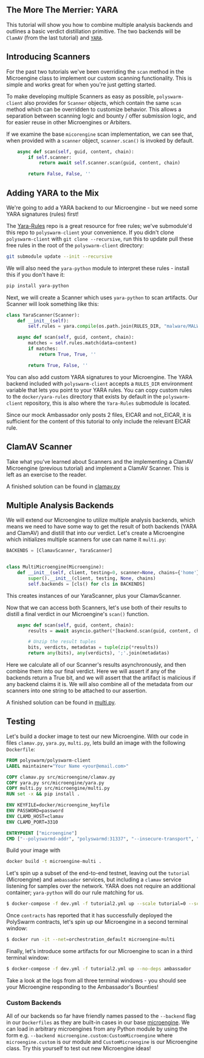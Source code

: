 ## The More The Merrier: YARA

This tutorial will show you how to combine multiple analysis backends and outlines a basic verdict distillation primitive.
The two backends will be `ClamAV` (from the last tutorial) and [`YARA`](https://virustotal.github.io/yara/).

## Introducing Scanners

For the past two tutorials we've been overriding the `scan` method in the Microengine class to implement our custom scanning functionality.
This is simple and works great for when you're just getting started.

To make developing multiple Scanners as easy as possible, `polyswarm-client` also provides for `Scanner` objects, which contain the same `scan` method which can be overridden to customize behavior.
This allows a separation between scanning logic and bounty / offer submission logic, and for easier reuse in other Microengines or Arbiters.


If we examine the base `micorengine` scan implementation, we can see that, when provided with a `scanner` object, `scanner.scan()` is invoked by default.

```py
    async def scan(self, guid, content, chain):
        if self.scanner:
            return await self.scanner.scan(guid, content, chain)

        return False, False, ''
```

## Adding YARA to the Mix

We're going to add a YARA backend to our Microengine - but we need some YARA signatures (rules) first!

The [Yara-Rules](https://github.com/Yara-Rules/rules) repo is a great resource for free rules; we've submodule'd this repo to `polyswarm-client` your convenience.
If you didn't clone `polyswarm-client` with `git clone --recursive`, run this to update pull these free rules in the root of the `polyswarm-client` directory:

```sh
git submodule update --init --recursive
```

We will also need the `yara-python` module to interpret these rules - install this if you don't have it:
```sh
pip install yara-python
```

Next, we will create a Scanner which uses `yara-python` to scan artifacts.
Our Scanner will look something like this:

```py
class YaraScanner(Scanner):
    def __init__(self):
        self.rules = yara.compile(os.path.join(RULES_DIR, "malware/MALW_Eicar"))

    async def scan(self, guid, content, chain):
        matches = self.rules.match(data=content)
        if matches:
            return True, True, ''

        return True, False, ''
```

You can also add custom YARA signatures to your Microengine.
The YARA backend included with `polyswarm-client` accepts a `RULES_DIR` environment variable that lets you point to your YARA rules.
You can copy custom rules to the `docker/yara-rules` directory that exists by default in the `polyswarm-client` repository, this is also where the `Yara-Rules` submodule is located.

Since our mock Ambassador only posts 2 files, EICAR and not_EICAR, it is sufficient for the content of this tutorial to only include the relevant EICAR rule.

## ClamAV Scanner

Take what you've learned about Scanners and the implementing a ClamAV Microengine (previous tutorial) and implement a ClamAV Scanner.
This is left as an exercise to the reader.

A finished solution can be found in [clamav.py](https://github.com/polyswarm/polyswarm-client/blob/master/src/microengine/clamav.py)

## Multiple Analysis Backends

We will extend our Microengine to utilize multiple analysis backends, which means we need to have some way to get the result of both backends (YARA and ClamAV) and distill that into our verdict.
Let's create a Microengine which initializes multiple scanners for use can name it `multi.py`:

```py
BACKENDS = [ClamavScanner, YaraScanner]


class MultiMicroengine(Microengine):
    def __init__(self, client, testing=0, scanner=None, chains={'home'}):
        super().__init__(client, testing, None, chains)
        self.backends = [cls() for cls in BACKENDS]
```

This creates instances of our YaraScanner, plus your ClamavScanner.

Now that we can access both Scanners, let's use both of their results to distill a final verdict in our Microengine's `scan()` function.

```py
    async def scan(self, guid, content, chain):
        results = await asyncio.gather(*[backend.scan(guid, content, chain) for backend in self.backends])

        # Unzip the result tuples
        bits, verdicts, metadatas = tuple(zip(*results))
        return any(bits), any(verdicts), ';'.join(metadatas)
```

Here we calculate all of our Scanner's results asynchronously, and then combine them into our final verdict.
Here we will assert if any of the backends return a True bit, and we will assert that the artifact is malicious if any backend claims it is.
We will also combine all of the metadata from our scanners into one string to be attached to our assertion.

A finished solution can be found in [multi.py]((https://github.com/polyswarm/polyswarm-client/blob/master/src/microengine/multi.py)).

## Testing

Let's build a docker image to test our new Microengine. With our code in files `clamav.py`, `yara.py`, `multi.py`, lets build an image with the following `Dockerfile`:

```dockerfile
FROM polyswarm/polyswarm-client
LABEL maintainer="Your Name <your@email.com>"

COPY clamav.py src/microengine/clamav.py
COPY yara.py src/microengine/yara.py
COPY multi.py src/microengine/multi.py
RUN set -x && pip install .

ENV KEYFILE=docker/microengine_keyfile
ENV PASSWORD=password
ENV CLAMD_HOST=clamav
ENV CLAMD_PORT=3310

ENTRYPOINT ["microengine"]
CMD ["--polyswarmd-addr", "polyswarmd:31337", "--insecure-transport", "--testing", "10", "--backend", "multi"]
```

Build your image with
```sh
docker build -t microengine-multi .
```

Let's spin up a subset of the end-to-end testnet, leaving out the `tutorial` (Microengine) and `ambassador` services, but including a `clamav` service listening for samples over the network.
YARA does not require an additional container; `yara-python` will do our rule matching for us.

```sh
$ docker-compose -f dev.yml -f tutorial2.yml up --scale tutorial=0 --scale ambassador=0
```

Once `contracts` has reported that it has successfully deployed the PolySwarm contracts, let's spin up our Microengine in a second terminal window:
```sh
$ docker run -it --net=orchestration_default microengine-multi
```

Finally, let's introduce some artifacts for our Microengine to scan in a third terminal window:
```sh
$ docker-compose -f dev.yml -f tutorial2.yml up --no-deps ambassador
```

Take a look at the logs from all three terminal windows - you should see your Microengine responding to the Ambassador's Bounties!

### Custom Backends

All of our backends so far have friendly names passed to the `--backend` flag in our `Dockerfiles` as they are built-in cases in our base [microengine](https://github.com/polyswarm/polyswarm-client/blob/master/src/microengine/__main__.py).
We can load in arbitrary microengines from any Python module by using the form e.g. `--backend microengine.custom:CustomMicroengine` where `microengine.custom` is our module and `CustomMicroengine` is our Microengine class.
Try this yourself to test out new Microengine ideas!
